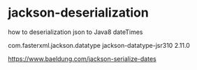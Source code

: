 # jackson-deserialization
how to deserialization json to Java8 dateTimes


<dependency>
    <groupId>com.fasterxml.jackson.datatype</groupId>
    <artifactId>jackson-datatype-jsr310</artifactId>
    <version>2.11.0</version>
</dependency>

https://www.baeldung.com/jackson-serialize-dates
